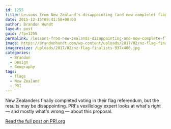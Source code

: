 ```yaml
---
id: 1255
title: Lessons from New Zealand’s disappointing (and now complete) flag referendum
date: 2015-12-15T09:41:58+00:00
author: Brandon Hundt
layout: post
guid: /?p=1255
permalink: /lessons-from-new-zealands-disappointing-and-now-complete-flag-referendum/
image: https://brandonhundt.com/wp-content/uploads/2017/02/nz-flag-finalists-937x400.jpg
imageresize: /uploads/2017/02/nz-flag-finalists-937x400.jpg
categories:
  - Brandon
  - Design
  - Geography
tags:
  - flags
  - New Zealand
  - PRI
---
```

New Zealanders finally completed voting in their flag referendum, but the results may be disappointing. PRI's vexillology expert looks at what's right — and mostly what's wrong — about this proposal.<!--more-->

[Read the full post on PRI.org](https://www.pri.org/stories/2015-12-14/lessons-new-zealand-s-disappointing-and-now-complete-flag-referendum)
